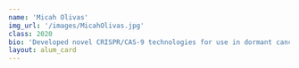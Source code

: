 ```yaml
---
name: 'Micah Olivas'
img_url: '/images/MicahOlivas.jpg'
class: 2020
bio: 'Developed novel CRISPR/CAS-9 technologies for use in dormant cancer cells therapy/diagnostics.'
layout: alum_card
---
```

